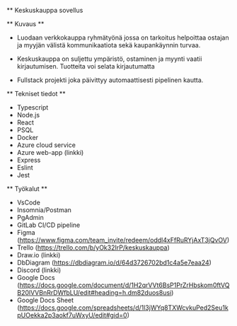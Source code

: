\*\* Keskuskauppa sovellus

** Kuvaus **

- Luodaan verkkokauppa ryhmätyönä jossa on tarkoitus helpoittaa
  ostajan ja myyjän välistä kommunikaatiota sekä kaupankäynnin turvaa.
- Keskuskauppa on suljettu ympäristö, ostaminen ja myynti vaatii kirjautumisen.
  Tuotteita voi selata kirjautumatta

- Fullstack projekti joka päivittyy automaattisesti pipelinen kautta.

** Tekniset tiedot **

- Typescript
- Node.js
- React
- PSQL
- Docker
- Azure cloud service
- Azure web-app (linkki)
- Express
- Eslint
- Jest

** Työkalut **

- VsCode
- Insomnia/Postman
- PgAdmin
- GitLab CI/CD pipeline
- Figma (https://www.figma.com/team_invite/redeem/oddl4xFfRuRYjAxT3jQvOV)
- Trello (https://trello.com/b/yOk32IrP/keskuskauppa)
- Draw.io (linkki)
- DbDiagram (https://dbdiagram.io/d/64d3726702bd1c4a5e7eaa24)
- Discord (linkki)
- Google Docs (https://docs.google.com/document/d/1H2qrVVt6BsP1PrZrHbskom0ftVQB20lVVBnRrDWfbLU/edit#heading=h.dm82duos8usi)
- Google Docs Sheet (https://docs.google.com/spreadsheets/d/1l3jWYq8TXWcvkuPed2Seu1kpUOekka2p3aokf7uWxyU/edit#gid=0)
